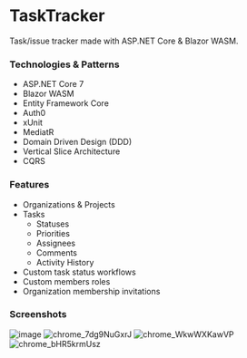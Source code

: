 # TaskTracker
Task/issue tracker made with ASP.NET Core & Blazor WASM.
### Technologies & Patterns
* ASP.NET Core 7
* Blazor WASM
* Entity Framework Core
* Auth0
* xUnit
* MediatR
* Domain Driven Design (DDD)
* Vertical Slice Architecture
* CQRS
### Features
* Organizations & Projects
* Tasks
  * Statuses
  * Priorities
  * Assignees
  * Comments
  * Activity History
* Custom task status workflows
* Custom members roles
* Organization membership invitations
### Screenshots
![image](https://github.com/IgorKordiukiewicz/TaskTracker/assets/25117425/98db5d40-e3c7-4ce6-b524-64beb2b07748)
![chrome_7dg9NuGxrJ](https://github.com/IgorKordiukiewicz/TaskTracker/assets/25117425/96743b33-2137-4850-8a0d-30b55b20b43d)
![chrome_WkwWXKawVP](https://github.com/IgorKordiukiewicz/SpaceHub/assets/25117425/0daf51c6-ecad-4ea8-8b3a-a10ff2c5f386)
![chrome_bHR5krmUsz](https://github.com/IgorKordiukiewicz/SpaceHub/assets/25117425/8f39e6e7-4ad5-4f66-9321-51b2a2e7926e)
